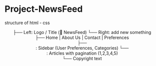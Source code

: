 # Project-NewsFeed

structure of html - css

<header>
  ├── Left: Logo / Title (📰 NewsFeed)
  └── Right: add new something

<nav>
  ├── Home | About Us | Contact | Preferences

<main>
  ├── <aside>: Sidebar (User Preferences, Categories)
  └── <section>: Articles with pagination (1,2,3,4,5)

<footer>
  └── Copyright text
